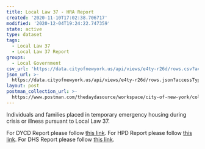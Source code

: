 ```yaml
---
title: Local Law 37 - HRA Report
created: '2020-11-10T17:02:38.706717'
modified: '2020-12-04T19:24:22.747359'
state: active
type: dataset
tags:
  - Local Law 37
  - Local Law 37 Report
groups:
  - Local Government
csv_url: 'https://data.cityofnewyork.us/api/views/e4ty-r26d/rows.csv?accessType=DOWNLOAD'
json_url: >-
  https://data.cityofnewyork.us/api/views/e4ty-r26d/rows.json?accessType=DOWNLOAD
layout: post
postman_collection_url: >-
  https://www.postman.com/thedaydasource/workspace/city-of-new-york/collection/15909983-6d6017fc-3aa2-4124-a66d-6a359e843cae
---
```

Individuals and families placed in temporary emergency housing during crisis or illness pursuant to Local Law 37.

For DYCD Report please follow <a href="https://data.cityofnewyork.us/Social-Services/Local-Law-37-of-2011-DYCD/2232-dj5q">this link</a>.
For HPD Report please follow <a href="https://data.cityofnewyork.us/Housing-Development/Local-Law-37-HPD-Monthly-Shelter-Census-Report/mdht-5s6e">this link</a>.
For DHS Report please follow <a href="https://data.cityofnewyork.us/Social-Services/Local-Law-37-Report/2mqz-v5im"> this link</a>.
